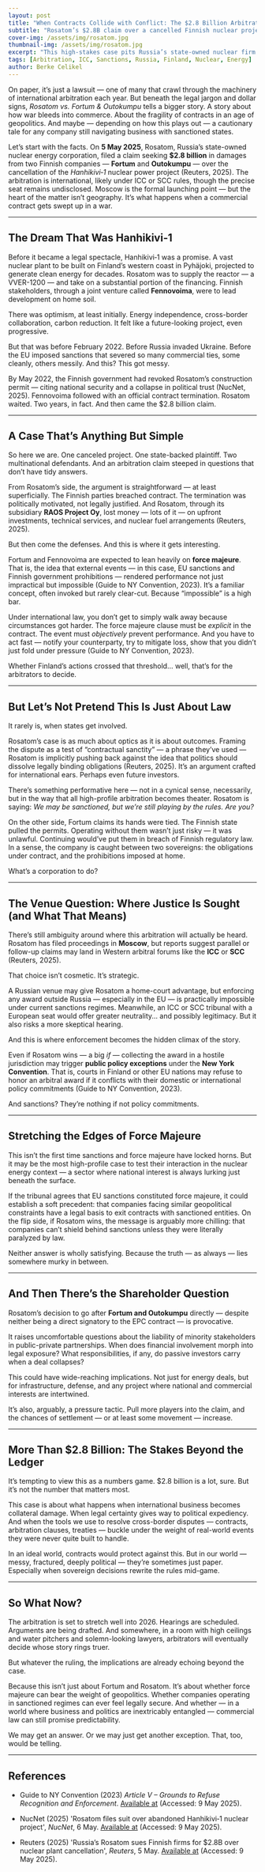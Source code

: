 ```yaml
---
layout: post
title: "When Contracts Collide with Conflict: The $2.8 Billion Arbitration That Could Reshape Sanctions Law"
subtitle: "Rosatom’s $2.8B claim over a cancelled Finnish nuclear project isn’t just about money — it’s about the limits of law in a geopolitical storm."
cover-img: /assets/img/rosatom.jpg
thumbnail-img: /assets/img/rosatom.jpg
excerpt: "This high-stakes case pits Russia’s state-owned nuclear firm against Finnish corporates — and tests whether force majeure holds under the weight of EU sanctions."
tags: [Arbitration, ICC, Sanctions, Russia, Finland, Nuclear, Energy]
author: Berke Celikel
---
```

On paper, it’s just a lawsuit — one of many that crawl through the machinery of international arbitration each year. But beneath the legal jargon and dollar signs, *Rosatom vs. Fortum & Outokumpu* tells a bigger story. A story about how war bleeds into commerce. About the fragility of contracts in an age of geopolitics. And maybe — depending on how this plays out — a cautionary tale for any company still navigating business with sanctioned states.

Let’s start with the facts. On **5 May 2025**, Rosatom, Russia’s state-owned nuclear energy corporation, filed a claim seeking **$2.8 billion** in damages from two Finnish companies — **Fortum** and **Outokumpu** — over the cancellation of the *Hanhikivi‑1* nuclear power project (Reuters, 2025). The arbitration is international, likely under ICC or SCC rules, though the precise seat remains undisclosed. Moscow is the formal launching point — but the heart of the matter isn’t geography. It’s what happens when a commercial contract gets swept up in a war.

---

## The Dream That Was Hanhikivi‑1

Before it became a legal spectacle, Hanhikivi‑1 was a promise. A vast nuclear plant to be built on Finland’s western coast in Pyhäjoki, projected to generate clean energy for decades. Rosatom was to supply the reactor — a VVER-1200 — and take on a substantial portion of the financing. Finnish stakeholders, through a joint venture called **Fennovoima**, were to lead development on home soil.

There was optimism, at least initially. Energy independence, cross-border collaboration, carbon reduction. It felt like a future-looking project, even progressive.

But that was before February 2022. Before Russia invaded Ukraine. Before the EU imposed sanctions that severed so many commercial ties, some cleanly, others messily. And this? This got messy.

By May 2022, the Finnish government had revoked Rosatom’s construction permit — citing national security and a collapse in political trust (NucNet, 2025). Fennovoima followed with an official contract termination. Rosatom waited. Two years, in fact. And then came the $2.8 billion claim.

---

## A Case That’s Anything But Simple

So here we are. One canceled project. One state-backed plaintiff. Two multinational defendants. And an arbitration claim steeped in questions that don’t have tidy answers.

From Rosatom’s side, the argument is straightforward — at least superficially. The Finnish parties breached contract. The termination was politically motivated, not legally justified. And Rosatom, through its subsidiary **RAOS Project Oy**, lost money — lots of it — on upfront investments, technical services, and nuclear fuel arrangements (Reuters, 2025).

But then come the defenses. And this is where it gets interesting.

Fortum and Fennovoima are expected to lean heavily on **force majeure**. That is, the idea that external events — in this case, EU sanctions and Finnish government prohibitions — rendered performance not just impractical but impossible (Guide to NY Convention, 2023). It’s a familiar concept, often invoked but rarely clear-cut. Because “impossible” is a high bar.

Under international law, you don’t get to simply walk away because circumstances got harder. The force majeure clause must be *explicit* in the contract. The event must *objectively* prevent performance. And you have to act fast — notify your counterparty, try to mitigate loss, show that you didn’t just fold under pressure (Guide to NY Convention, 2023).

Whether Finland’s actions crossed that threshold... well, that’s for the arbitrators to decide.

---

## But Let’s Not Pretend This Is Just About Law

It rarely is, when states get involved.

Rosatom’s case is as much about optics as it is about outcomes. Framing the dispute as a test of “contractual sanctity” — a phrase they’ve used — Rosatom is implicitly pushing back against the idea that politics should dissolve legally binding obligations (Reuters, 2025). It’s an argument crafted for international ears. Perhaps even future investors.

There’s something performative here — not in a cynical sense, necessarily, but in the way that all high-profile arbitration becomes theater. Rosatom is saying: *We may be sanctioned, but we’re still playing by the rules. Are you?*

On the other side, Fortum claims its hands were tied. The Finnish state pulled the permits. Operating without them wasn’t just risky — it was unlawful. Continuing would’ve put them in breach of Finnish regulatory law. In a sense, the company is caught between two sovereigns: the obligations under contract, and the prohibitions imposed at home.

What’s a corporation to do?

---

## The Venue Question: Where Justice Is Sought (and What That Means)

There’s still ambiguity around where this arbitration will actually be heard. Rosatom has filed proceedings in **Moscow**, but reports suggest parallel or follow-up claims may land in Western arbitral forums like the **ICC** or **SCC** (Reuters, 2025).

That choice isn’t cosmetic. It’s strategic.

A Russian venue may give Rosatom a home-court advantage, but enforcing any award outside Russia — especially in the EU — is practically impossible under current sanctions regimes. Meanwhile, an ICC or SCC tribunal with a European seat would offer greater neutrality... and possibly legitimacy. But it also risks a more skeptical hearing.

And this is where enforcement becomes the hidden climax of the story.

Even if Rosatom wins — a big *if* — collecting the award in a hostile jurisdiction may trigger **public policy exceptions** under the **New York Convention**. That is, courts in Finland or other EU nations may refuse to honor an arbitral award if it conflicts with their domestic or international policy commitments (Guide to NY Convention, 2023).

And sanctions? They’re nothing if not policy commitments.

---

## Stretching the Edges of Force Majeure

This isn’t the first time sanctions and force majeure have locked horns. But it may be the most high-profile case to test their interaction in the nuclear energy context — a sector where national interest is always lurking just beneath the surface.

If the tribunal agrees that EU sanctions constituted force majeure, it could establish a soft precedent: that companies facing similar geopolitical constraints have a legal basis to exit contracts with sanctioned entities. On the flip side, if Rosatom wins, the message is arguably more chilling: that companies can’t shield behind sanctions unless they were literally paralyzed by law.

Neither answer is wholly satisfying. Because the truth — as always — lies somewhere murky in between.

---

## And Then There’s the Shareholder Question

Rosatom’s decision to go after **Fortum and Outokumpu** directly — despite neither being a direct signatory to the EPC contract — is provocative.

It raises uncomfortable questions about the liability of minority stakeholders in public-private partnerships. When does financial involvement morph into legal exposure? What responsibilities, if any, do passive investors carry when a deal collapses?

This could have wide-reaching implications. Not just for energy deals, but for infrastructure, defense, and any project where national and commercial interests are intertwined.

It’s also, arguably, a pressure tactic. Pull more players into the claim, and the chances of settlement — or at least some movement — increase.

---

## More Than $2.8 Billion: The Stakes Beyond the Ledger

It’s tempting to view this as a numbers game. $2.8 billion is a lot, sure. But it’s not the number that matters most.

This case is about what happens when international business becomes collateral damage. When legal certainty gives way to political expediency. And when the tools we use to resolve cross-border disputes — contracts, arbitration clauses, treaties — buckle under the weight of real-world events they were never quite built to handle.

In an ideal world, contracts would protect against this. But in our world — messy, fractured, deeply political — they’re sometimes just paper. Especially when sovereign decisions rewrite the rules mid-game.

---

## So What Now?

The arbitration is set to stretch well into 2026. Hearings are scheduled. Arguments are being drafted. And somewhere, in a room with high ceilings and water pitchers and solemn-looking lawyers, arbitrators will eventually decide whose story rings truer.

But whatever the ruling, the implications are already echoing beyond the case.

Because this isn’t just about Fortum and Rosatom. It’s about whether force majeure can bear the weight of geopolitics. Whether companies operating in sanctioned regimes can ever feel legally secure. And whether — in a world where business and politics are inextricably entangled — commercial law can still promise predictability.

We may get an answer. Or we may just get another exception. That, too, would be telling.

---

## References

- Guide to NY Convention (2023) *Article V – Grounds to Refuse Recognition and Enforcement*. [Available at](https://newyorkconvention1958.org/index.php?lvl=cmspage&pageid=10&menu=730&opac_view=-1) (Accessed: 9 May 2025).

- NucNet (2025) 'Rosatom files suit over abandoned Hanhikivi‑1 nuclear project', *NucNet*, 6 May. [Available at](https://www.nucnet.org/news/rosatom-has-filed-lawsuit-over-abandoned-hanhikivi-1-nuclear-project-in-finland-reports-say-5-2-2025) (Accessed: 9 May 2025).

- Reuters (2025) 'Russia’s Rosatom sues Finnish firms for $2.8B over nuclear plant cancellation', *Reuters*, 5 May. [Available at](https://www.reuters.com/business/energy/russias-rosatom-sues-finnish-firms-28-bln-over-nuclear-plant-contract-2025-05-05/) (Accessed: 9 May 2025).
